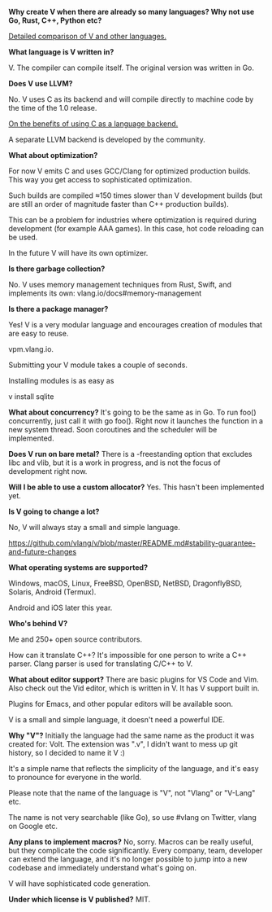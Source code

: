 **Why create V when there are already so many languages? Why not use Go, Rust, C++, Python etc?**

<a href="https://vlang.io/compare" target="_blank">Detailed comparison of V and other languages.</a>

**What language is V written in?**

V. The compiler can compile itself. The original version was written in Go.

**Does V use LLVM?**

No. V uses C as its backend and will compile directly to machine code by the time of the 1.0 release.

<a href="https://github.com/vlang/v/wiki/On-the-benefits-of-using-C-as-a-language-backend">On the benefits of using C as a language backend.</a>

A separate LLVM backend is developed by the community.

**What about optimization?**

For now V emits C and uses GCC/Clang for optimized production builds. This way you get access to sophisticated optimization.

Such builds are compiled ≈150 times slower than V development builds (but are still an order of magnitude faster than C++ production builds).

This can be a problem for industries where optimization is required during development (for example AAA games). In this case, hot code reloading can be used.

In the future V will have its own optimizer.

**Is there garbage collection?**

No. V uses memory management techniques from Rust, Swift, and implements its own: vlang.io/docs#memory-management

**Is there a package manager?**

Yes! V is a very modular language and encourages creation of modules that are easy to reuse.

vpm.vlang.io.

Submitting your V module takes a couple of seconds.

Installing modules is as easy as

v install sqlite

**What about concurrency?**
It's going to be the same as in Go. To run foo() concurrently, just call it with go foo(). Right now it launches the function in a new system thread. Soon coroutines and the scheduler will be implemented.

**Does V run on bare metal?**
There is a -freestanding option that excludes libc and vlib, but it is a work in progress, and is not the focus of development right now.

**Will I be able to use a custom allocator?**
Yes. This hasn't been implemented yet.

**Is V going to change a lot?**

No, V will always stay a small and simple language.

https://github.com/vlang/v/blob/master/README.md#stability-guarantee-and-future-changes

**What operating systems are supported?**

Windows, macOS, Linux, FreeBSD, OpenBSD, NetBSD, DragonflyBSD, Solaris, Android (Termux).

Android and iOS later this year.

**Who's behind V?**

Me and 250+ open source contributors.

How can it translate C++? It's impossible for one person to write a C++ parser.
Clang parser is used for translating C/C++ to V.

**What about editor support?**
There are basic plugins for VS Code and Vim. Also check out the Vid editor, which is written in V. It has V support built in.

Plugins for Emacs, and other popular editors will be available soon.

V is a small and simple language, it doesn't need a powerful IDE.

**Why "V"?**
Initially the language had the same name as the product it was created for: Volt. The extension was ".v", I didn't want to mess up git history, so I decided to name it V :)

It's a simple name that reflects the simplicity of the language, and it's easy to pronounce for everyone in the world.

Please note that the name of the language is "V", not "Vlang" or "V-Lang" etc.

The name is not very searchable (like Go), so use #vlang on Twitter, vlang on Google etc.

**Any plans to implement macros?**
No, sorry. Macros can be really useful, but they complicate the code significantly. Every company, team, developer can extend the language, and it's no longer possible to jump into a new codebase and immediately understand what's going on.

V will have sophisticated code generation.

**Under which license is V published?**
MIT.